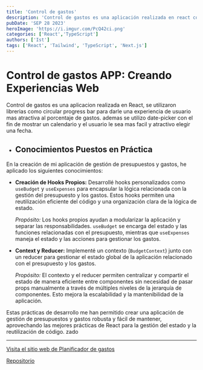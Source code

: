 ```yaml
---
title: 'Control de gastos'
description: 'Control de gastos es una aplicación realizada en react con el fin de poner en practica el conocimiento optenido en el uso de context  reducer.'
pubDate: 'SEP 28 2023'
heroImage: 'https://i.imgur.com/PcQ42ci.png'
categories: ['React','TypeScript']
authors: ['Ist']
tags: ['React', 'Tailwind', 'TypeScript', 'Next.js']
---
```

                       
# Control de gastos APP: Creando Experiencias Web

Control de gastos es una aplicacion realizada en React, se utilizaron librerias como circular progress bar para darle una experiencia de usuario mas atractiva al porcentaje de gastos.
ademas se utilizo date-picker con el fin de mostrar un calendario  y el usuario le sea mas facil y atractivo elegir una fecha.


- ## Conocimientos Puestos en Práctica

En la creación de mi aplicación de gestión de presupuestos y gastos, he aplicado los siguientes conocimientos:

- **Creación de Hooks Propios:** Desarrollé hooks personalizados como `useBudget` y `useExpenses` para encapsular la lógica relacionada con la gestión del presupuesto y los gastos. Estos hooks permiten una reutilización eficiente del código y una organización clara de la lógica de estado.

  *Propósito:* Los hooks propios ayudan a modularizar la aplicación y separar las responsabilidades. `useBudget` se encarga del estado y las funciones relacionadas con el presupuesto, mientras que `useExpenses` maneja el estado y las acciones para gestionar los gastos.

- **Context y Reducer:** Implementé un contexto (`BudgetContext`) junto con un reducer para gestionar el estado global de la aplicación relacionado con el presupuesto y los gastos.

  *Propósito:* El contexto y el reducer permiten centralizar y compartir el estado de manera eficiente entre componentes sin necesidad de pasar props manualmente a través de múltiples niveles de la jerarquía de componentes. Esto mejora la escalabilidad y la mantenibilidad de la aplicación.

Estas prácticas de desarrollo me han permitido crear una aplicación de gestión de presupuestos y gastos robusta y fácil de mantener, aprovechando las mejores prácticas de React para la gestión del estado y la reutilización de código.
zado




---

[Visita el sitio web de Planificador de gastos](https://control-gasto2.netlify.app/)

[Repositorio](https://github.com/Ivanst84/control-gastos)